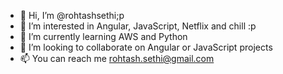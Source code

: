 - 👋 Hi, I’m @rohtashsethi;p
- 👀 I’m interested in Angular, JavaScript, Netflix and chill :p
- 🌱 I’m currently learning AWS and Python
- 💞️ I’m looking to collaborate on Angular or JavaScript projects
- 📫 You can reach me rohtash.sethi@gmail.com

<!---
rohtashsethi/rohtashsethi is a ✨ special ✨ repository because its `README.md` (this file) appears on your GitHub profile.
You can click the Preview link to take a look at your changes.
--->
